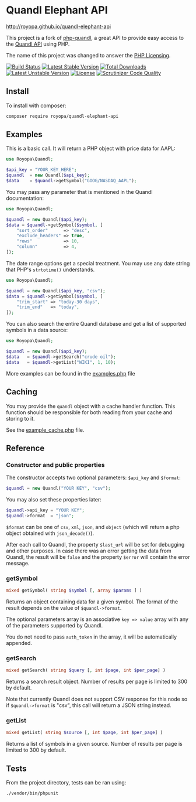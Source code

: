 Quandl Elephant API
===================

http://royopa.github.io/quandl-elephant-api

This project is a fork of [php-quandl](https://github.com/DannyBen/php-quandl), a great API to provide easy access to the 
[Quandl API](https://www.quandl.com/help/api) using PHP.

The name of this project was changed to answer the [PHP Licensing](http://php.net/license/).

[![Build Status](https://travis-ci.org/royopa/quandl-elephant-api.svg?branch=master)](https://travis-ci.org/royopa/quandl-elephant-api)
[![Latest Stable Version](https://poser.pugx.org/royopa/quandl-elephant-api/v/stable)](https://packagist.org/packages/royopa/quandl-elephant-api) [![Total Downloads](https://poser.pugx.org/royopa/quandl-elephant-api/downloads)](https://packagist.org/packages/royopa/quandl-elephant-api) [![Latest Unstable Version](https://poser.pugx.org/royopa/quandl-elephant-api/v/unstable)](https://packagist.org/packages/royopa/quandl-elephant-api) [![License](https://poser.pugx.org/royopa/quandl-elephant-api/license)](https://packagist.org/packages/royopa/quandl-elephant-api)
[![Scrutinizer Code Quality](https://scrutinizer-ci.com/g/royopa/quandl-elephant-api/badges/quality-score.png?b=master)](https://scrutinizer-ci.com/g/royopa/quandl-elephant-api/?branch=master)


Install
-------

To install with composer:

```sh
composer require royopa/quandl-elephant-api
```

Examples
--------

This is a basic call. It will return a PHP object with price
data for AAPL:

```php
use Royopa\Quandl;

$api_key = "YOUR_KEY_HERE";
$quandl  = new Quandl($api_key);
$data    = $quandl->getSymbol("GOOG/NASDAQ_AAPL");
```

You may pass any parameter that is mentioned in the Quandl
documentation:

```php
use Royopa\Quandl;

$quandl = new Quandl($api_key);
$data = $quandl->getSymbol($symbol, [
	"sort_order"      => "desc",
	"exclude_headers" => true,
	"rows"            => 10,
	"column"          => 4, 
]);
```

The date range options get a special treatment. You may use
any date string that PHP's `strtotime()` understands.

```php
use Royopa\Quandl;

$quandl = new Quandl($api_key, "csv");
$data = $quandl->getSymbol($symbol, [
	"trim_start" => "today-30 days",
	"trim_end"   => "today",
]);
```

You can also search the entire Quandl database and get a list of
supported symbols in a data source:

```php
use Royopa\Quandl;

$quandl = new Quandl($api_key);
$data   = $quandl->getSearch("crude oil");
$data   = $quandl->getList("WIKI", 1, 10);
```

More examples can be found in the [examples.php](https://github.com/DannyBen/php-quandl/blob/master/examples.php) file 

Caching
-------

You may provide the `quandl` object with a cache handler function.
This function should be responsible for both reading from your cache and storing to it. 

See the [example_cache.php](https://github.com/DannyBen/php-quandl/blob/master/example_cache.php) file.


Reference
---------

### Constructor and public properties

The constructor accepts two optional parameters: `$api_key` and `$format`:

```php
$quandl = new Quandl("YOUR KEY", "csv");
```

You may also set these properties later:

```php
$quandl->api_key = "YOUR KEY";
$quandl->format  = "json";
```

`$format` can be one of `csv`, `xml`, `json`, and `object` (which will return a php object obtained with `json_decode()`).

After each call to Quandl, the property `$last_url` will be set 
for debugging and other purposes. In case there was an error getting
the data from Quandl, the result will be `false` and the property 
`$error` will contain the error message.


### getSymbol

```php
mixed getSymbol( string $symbol [, array $params ] )
```

Returns an object containing data for a given symbol. The format
of the result depends on the value of `$quandl->format`.

The optional parameters array is an associative `key => value`
array with any of the parameters supported by Quandl.

You do not need to pass `auth_token` in the array, it will be 
automatically appended.


### getSearch

```php
mixed getSearch( string $query [, int $page, int $per_page] )
```

Returns a search result object. Number of results per page is 
limited to 300 by default.

Note that currently Quandl does not support CSV response for this 
node so if `$quandl->format` is "csv", this call will return a JSON
string instead.


### getList

```php
mixed getList( string $source [, int $page, int $per_page] )
```

Returns a list of symbols in a given source. Number of results per page is limited to 300 by default.


Tests
-----

From the project directory, tests can be ran using:

```sh    
./vendor/bin/phpunit
```
